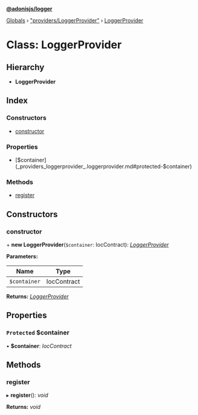 **[@adonisjs/logger](../README.md)**

[Globals](../README.md) › [&quot;providers/LoggerProvider&quot;](../modules/_providers_loggerprovider_.md) › [LoggerProvider](_providers_loggerprovider_.loggerprovider.md)

# Class: LoggerProvider

## Hierarchy

* **LoggerProvider**

## Index

### Constructors

* [constructor](_providers_loggerprovider_.loggerprovider.md#constructor)

### Properties

* [$container](_providers_loggerprovider_.loggerprovider.md#protected-$container)

### Methods

* [register](_providers_loggerprovider_.loggerprovider.md#register)

## Constructors

###  constructor

\+ **new LoggerProvider**(`$container`: IocContract): *[LoggerProvider](_providers_loggerprovider_.loggerprovider.md)*

**Parameters:**

Name | Type |
------ | ------ |
`$container` | IocContract |

**Returns:** *[LoggerProvider](_providers_loggerprovider_.loggerprovider.md)*

## Properties

### `Protected` $container

• **$container**: *IocContract*

## Methods

###  register

▸ **register**(): *void*

**Returns:** *void*